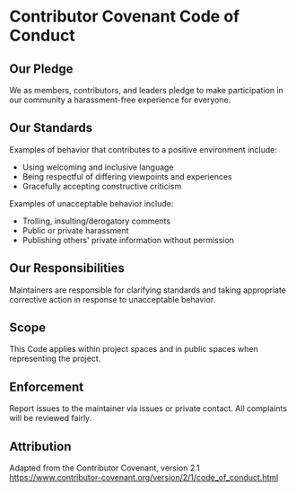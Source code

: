 # Contributor Covenant Code of Conduct

## Our Pledge
We as members, contributors, and leaders pledge to make participation in our community a harassment-free experience for everyone.

## Our Standards
Examples of behavior that contributes to a positive environment include:
- Using welcoming and inclusive language
- Being respectful of differing viewpoints and experiences
- Gracefully accepting constructive criticism

Examples of unacceptable behavior include:
- Trolling, insulting/derogatory comments
- Public or private harassment
- Publishing others' private information without permission

## Our Responsibilities
Maintainers are responsible for clarifying standards and taking appropriate corrective action in response to unacceptable behavior.

## Scope
This Code applies within project spaces and in public spaces when representing the project.

## Enforcement
Report issues to the maintainer via issues or private contact. All complaints will be reviewed fairly.

## Attribution
Adapted from the Contributor Covenant, version 2.1
https://www.contributor-covenant.org/version/2/1/code_of_conduct.html
